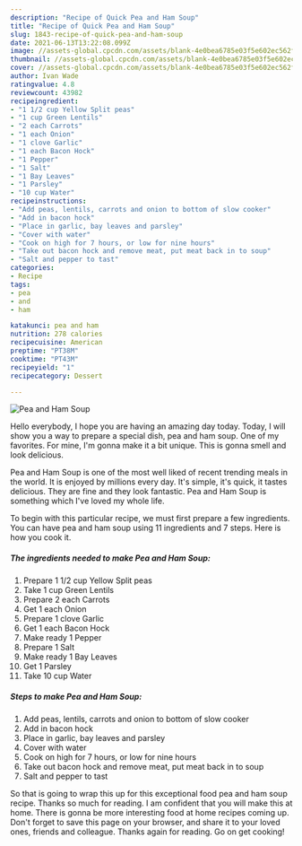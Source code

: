 ```yaml
---
description: "Recipe of Quick Pea and Ham Soup"
title: "Recipe of Quick Pea and Ham Soup"
slug: 1843-recipe-of-quick-pea-and-ham-soup
date: 2021-06-13T13:22:08.099Z
image: //assets-global.cpcdn.com/assets/blank-4e0bea6785e03f5e602ec562f230caae08da540cada707380b4fe1bbebba43da.png
thumbnail: //assets-global.cpcdn.com/assets/blank-4e0bea6785e03f5e602ec562f230caae08da540cada707380b4fe1bbebba43da.png
cover: //assets-global.cpcdn.com/assets/blank-4e0bea6785e03f5e602ec562f230caae08da540cada707380b4fe1bbebba43da.png
author: Ivan Wade
ratingvalue: 4.8
reviewcount: 43982
recipeingredient:
- "1 1/2 cup Yellow Split peas"
- "1 cup Green Lentils"
- "2 each Carrots"
- "1 each Onion"
- "1 clove Garlic"
- "1 each Bacon Hock"
- "1 Pepper"
- "1 Salt"
- "1 Bay Leaves"
- "1 Parsley"
- "10 cup Water"
recipeinstructions:
- "Add peas, lentils, carrots and onion to bottom of slow cooker"
- "Add in bacon hock"
- "Place in garlic, bay leaves and parsley"
- "Cover with water"
- "Cook on high for 7 hours, or low for nine hours"
- "Take out bacon hock and remove meat, put meat back in to soup"
- "Salt and pepper to tast"
categories:
- Recipe
tags:
- pea
- and
- ham

katakunci: pea and ham 
nutrition: 278 calories
recipecuisine: American
preptime: "PT38M"
cooktime: "PT43M"
recipeyield: "1"
recipecategory: Dessert

---
```



![Pea and Ham Soup](//assets-global.cpcdn.com/assets/blank-4e0bea6785e03f5e602ec562f230caae08da540cada707380b4fe1bbebba43da.png)

Hello everybody, I hope you are having an amazing day today. Today, I will show you a way to prepare a special dish, pea and ham soup. One of my favorites. For mine, I'm gonna make it a bit unique. This is gonna smell and look delicious.

Pea and Ham Soup is one of the most well liked of recent trending meals in the world. It is enjoyed by millions every day. It's simple, it's quick, it tastes delicious. They are fine and they look fantastic. Pea and Ham Soup is something which I've loved my whole life.




To begin with this particular recipe, we must first prepare a few ingredients. You can have pea and ham soup using 11 ingredients and 7 steps. Here is how you cook it.

<!--inarticleads1-->

##### The ingredients needed to make Pea and Ham Soup:

1. Prepare 1 1/2 cup Yellow Split peas
1. Take 1 cup Green Lentils
1. Prepare 2 each Carrots
1. Get 1 each Onion
1. Prepare 1 clove Garlic
1. Get 1 each Bacon Hock
1. Make ready 1 Pepper
1. Prepare 1 Salt
1. Make ready 1 Bay Leaves
1. Get 1 Parsley
1. Take 10 cup Water




<!--inarticleads2-->

##### Steps to make Pea and Ham Soup:

1. Add peas, lentils, carrots and onion to bottom of slow cooker
1. Add in bacon hock
1. Place in garlic, bay leaves and parsley
1. Cover with water
1. Cook on high for 7 hours, or low for nine hours
1. Take out bacon hock and remove meat, put meat back in to soup
1. Salt and pepper to tast




So that is going to wrap this up for this exceptional food pea and ham soup recipe. Thanks so much for reading. I am confident that you will make this at home. There is gonna be more interesting food at home recipes coming up. Don't forget to save this page on your browser, and share it to your loved ones, friends and colleague. Thanks again for reading. Go on get cooking!
